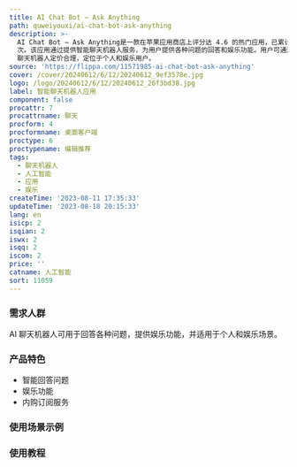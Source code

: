 ```yaml
---
title: AI Chat Bot − Ask Anything
path: quweiyouxi/ai-chat-bot-ask-anything
description: >-
  AI Chat Bot − Ask Anything是一款在苹果应用商店上评分达 4.6 的热门应用，已累计下载量超过 68,000
  次。该应用通过提供智能聊天机器人服务，为用户提供各种问题的回答和娱乐功能。用户可通过应用内购买订阅功能，每月净利润达 $5,648。AI
  聊天机器人定价合理，定位于个人和娱乐用户。
source: 'https://flippa.com/11571985-ai-chat-bot-ask-anything'
cover: /cover/20240612/6/12/20240612_9ef3578e.jpg
logo: /logo/20240612/6/12/20240612_26f3bd38.jpg
label: 智能聊天机器人应用
component: false
procattr: 7
procattrname: 聊天
procform: 4
procformname: 桌面客户端
proctype: 6
proctypename: 编辑推荐
tags:
  - 聊天机器人
  - 人工智能
  - 应用
  - 娱乐
createTime: '2023-08-11 17:35:33'
updateTime: '2023-08-18 20:15:33'
lang: en
isicp: 2
isqian: 2
iswx: 2
isqq: 2
iscom: 2
price: ''
catname: 人工智能
sort: 11059
---
```




### 需求人群
AI 聊天机器人可用于回答各种问题，提供娱乐功能，并适用于个人和娱乐场景。

### 产品特色
- 智能回答问题
- 娱乐功能
- 内购订阅服务

### 使用场景示例


### 使用教程


  
